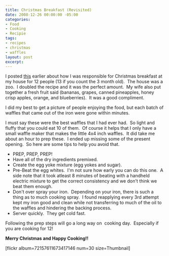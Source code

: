 ```yaml
---
title: Christmas Breakfast (Revisited)
date: 2008-12-26 00:00:00 -05:00
categories:
- Food
- Cooking
- Recipie
tags:
- recipes
- christmas
- waffles
layout: post
excerpt: 
---
```


<p style="text-align: left;">I posted <a href="http://techcook.net/2008/12/christmas-breakfast/" target="_blank">this</a> earlier about how I was responsible for Christmas breakfast at my house for 12 people (13 if you count the 3 month old).&nbsp; The house was a zoo.&nbsp; I doubled the recipe and it was the perfect amount.&nbsp; My wife also put together a fresh fruit said (bananas, grapes, canned pineapples, honey crisp apples, orange, and blueberries).&nbsp; It was a good compliment.</p>
<p style="text-align: left;">I did my best to get a picture of people enjoying the food, but each batch of waffles that came out of the iron were gone within minutes.</p>
<p style="text-align: left;">I must say these were the best waffles that I had ever had.&nbsp; So light and fluffy that you could eat 10 of them.&nbsp; Of course it helps that I only have a small waffle maker that makes the little 4x4 inch waffles.&nbsp; It did take me about an hour to prep these.&nbsp; I ended up missing some of the present opening.&nbsp; So here are some tips to help you avoid that.</p>

<ul style="text-align: left;">
	<li>PREP, PREP, PREP!</li>
	<li>Have all of the dry ingredients premixed.</li>
	<li>Create the egg yoke mixture (egg yokes and sugar).</li>
	<li>Pre-Beat the egg whites.&nbsp; I'm not sure how early you can do this one.&nbsp; A side note that it took atleast 8 minutes of beating with a handheld electric mixture to get the correct consistency and we don't think we beat them enough.</li>
	<li>Don't over spray your iron.&nbsp; Depending on your iron, there is such a thing as to much cooking spray.&nbsp; I found reapplying every 3rd attempt kept my iron good and clean while not transferring to much of the oil to the waffles and hindering the backing process.</li>
	<li>Server quickly.&nbsp; They get cold fast.</li>
</ul>
<p style="text-align: left;">Following the prep steps will go a long way on&nbsp; cooking day.&nbsp; Especially if you are cooking for 12!</p>
<p style="text-align: left;"><strong>Merry Christmas and Happy Cooking!!</strong></p>
<p style="text-align: left;">[flickr album=72157611673417146 num=30 size=Thumbnail]</p>
